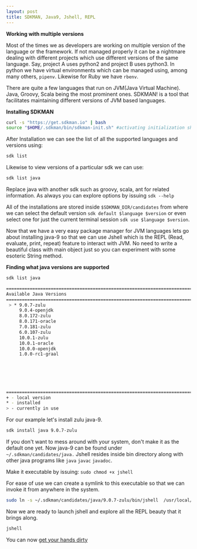 ```yaml
---
layout: post
title: SDKMAN, Java9, Jshell, REPL
---
```


**Working with multiple versions**

Most of the times we as developers are working on multiple version of the language or the framework. If not managed properly it can be a nightmare dealing with different projects which use different versions of the same language. Say, project A uses python2 and project B uses python3. In python we have virtual environments which can be managed using, among many others, ```pipenv```.  Likewise for Ruby we have ```rbenv```. 

There are quite a few languages that run on JVM(Java Virtual Machine). Java, Groovy, Scala being the most prominent ones. SDKMAN! is a tool that facilitates maintaining different versions of JVM based languages.


**Installing SDKMAN**

```sh
curl -s "https://get.sdkman.io" | bash
source "$HOME/.sdkman/bin/sdkman-init.sh" #activating initialization shell script
```
After Installation we can see the list of all the supported languages and versions using: 
```sh
sdk list
```
Likewise to view versions of a particular sdk we can use:
```sh
sdk list java
```
Replace java with another sdk such as groovy, scala, ant for related information. As always you can explore options by issuing ```sdk --help```

All of the installations are stored inside ```$SDKMAN_DIR/candidates``` from where we can select the default version ```sdk default $language $version``` or even select one for just the current terminal session ```sdk use $language $version```.

Now that we have a very easy package manager for JVM languages lets go about installing java-9 so that we can use Jshell which is the REPL (Read, evaluate, print, repeat) feature to interact with JVM. No need to write a beautiful class with main object just so you can experiment with some esoteric String method.

**Finding what java versions are supported**

```sh
sdk list java
```
```sh
================================================================================
Available Java Versions
================================================================================
 > * 9.0.7-zulu                                                                    
     9.0.4-openjdk                                                                 
     8.0.172-zulu                                                                  
     8.0.171-oracle                                                                
     7.0.181-zulu                                                                  
     6.0.107-zulu                                                                  
     10.0.1-zulu                                                                   
     10.0.1-oracle                                                                 
     10.0.0-openjdk                                                                
     1.0.0-rc1-graal                                                               
                                                                                   
                                                                                   
                                                                                   
                                                                                   
                                                                                   

================================================================================
+ - local version
* - installed
> - currently in use
```

For our example let's install zulu java-9.

```sh
sdk install java 9.0.7-zulu
```
If you don't want to mess around with your system, don't make it as the default one yet. Now java-9 can be found under ```~/.sdkman/candidates/java.``` Jshell resides inside bin directory along with other java programs like ```java``` ```javac``` ```javadoc```.

Make it executable by issuing: ```sudo chmod +x jshell```

For ease of use we can create a symlink to this executable so that we can invoke it from anywhere in the system.

```sh
sudo ln -s ~/.sdkman/candidates/java/9.0.7-zulu/bin/jshell  /usr/local/bin/jshell
```

Now we are ready to launch jshell and explore all the REPL beauty that it brings along. 

```sh
jshell
```

You can now [get your hands dirty](https://docs.oracle.com/javase/9/tools/jshell.htm#JSWOR-GUID-C337353B-074A-431C-993F-60C226163F00)
